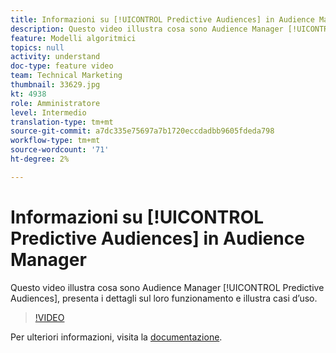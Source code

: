 ```yaml
---
title: Informazioni su [!UICONTROL Predictive Audiences] in Audience Manager
description: Questo video illustra cosa sono Audience Manager [!UICONTROL Predictive Audiences], presenta i dettagli sul loro funzionamento e illustra casi d’uso.
feature: Modelli algoritmici
topics: null
activity: understand
doc-type: feature video
team: Technical Marketing
thumbnail: 33629.jpg
kt: 4938
role: Amministratore
level: Intermedio
translation-type: tm+mt
source-git-commit: a7dc335e75697a7b1720eccdadbb9605fdeda798
workflow-type: tm+mt
source-wordcount: '71'
ht-degree: 2%

---
```



# Informazioni su [!UICONTROL Predictive Audiences] in Audience Manager

Questo video illustra cosa sono Audience Manager [!UICONTROL Predictive Audiences], presenta i dettagli sul loro funzionamento e illustra casi d’uso.

>[!VIDEO](https://video.tv.adobe.com/v/33629/?quality=12)

Per ulteriori informazioni, visita la [documentazione](https://docs.adobe.com/content/help/en/audience-manager/user-guide/features/algorithmic-models/predictive-audiences/predictive-audiences.html).
